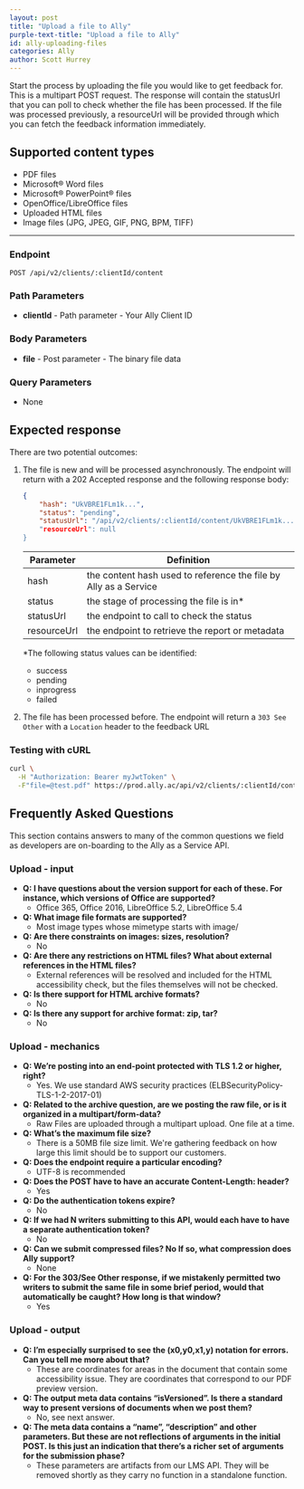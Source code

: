```yaml
---
layout: post
title: "Upload a file to Ally" 
purple-text-title: "Upload a file to Ally"
id: ally-uploading-files
categories: Ally
author: Scott Hurrey
---
```


Start the process by uploading the file you would like to get feedback for.  This is a multipart POST request. The response will contain the statusUrl  that you can poll to check whether the file has been processed. If the file was processed previously, a resourceUrl will be provided through which you can fetch the feedback information immediately.

## Supported content types

* PDF files
* Microsoft® Word files
* Microsoft® PowerPoint® files
* OpenOffice/LibreOffice files
* Uploaded HTML files
* Image files (JPG, JPEG, GIF, PNG, BPM, TIFF)

---

### Endpoint
~~~ http
POST /api/v2/clients/:clientId/content
~~~

### Path Parameters

* **clientId** - Path parameter - Your Ally Client ID

### Body Parameters

* **file** - Post parameter - The binary file data

### Query Parameters

* None

## Expected response
There are two potential outcomes:

1. The file is new and will be processed asynchronously. The endpoint will return with a 202 Accepted response and the following response body:

    ~~~ json
    {
        "hash": "UkVBRE1FLm1k...",
        "status": "pending",
        "statusUrl": "/api/v2/clients/:clientId/content/UkVBRE1FLm1k.../status,
        "resourceUrl": null
    }
    ~~~

    Parameter | Definition
    --- | ---
    hash | the content hash used to reference the file by Ally as a Service
    status | the stage of processing the file is in*
    statusUrl | the endpoint to call to check the status
    resourceUrl | the endpoint to retrieve the report or metadata

    *The following status values can be identified:
    * success
    * pending
    * inprogress
    * failed

2. The file has been processed before. The endpoint will return a `303 See Other` with a `Location` header to the feedback URL

### Testing with cURL

~~~ bash
curl \
  -H "Authorization: Bearer myJwtToken" \
  -F"file=@test.pdf" https://prod.ally.ac/api/v2/clients/:clientId/content
~~~

## Frequently Asked Questions

This section contains answers to many of the common questions we field as developers are on-boarding to the Ally as a Service API. 

### Upload - input

* **Q: I have questions about the version support for each of these.  For instance, which versions of Office are supported?**
  * Office 365, Office 2016, LibreOffice 5.2, LibreOffice 5.4
* **Q: What image file formats are supported?** 
  * Most image types whose mimetype starts with image/
* **Q: Are there constraints on images: sizes, resolution?**  
  * No
* **Q: Are there any restrictions on HTML files? What about external references in the HTML files?**
  * External references will be resolved and included for the HTML accessibility check, but the files themselves will not be checked.
* **Q: Is there support for HTML archive formats?**
  * No
* **Q: Is there any support for archive format: zip, tar?**  
  * No

### Upload - mechanics

* **Q: We’re posting into an end-point protected with TLS 1.2 or higher, right?**  
  *  Yes. We use standard AWS security practices (ELBSecurityPolicy-TLS-1-2-2017-01)
* **Q: Related to the archive question, are we posting the raw file, or is it organized in a multipart/form-data?**  
  *  Raw Files are uploaded through a multipart upload. One file at a time.
* **Q: What’s the maximum file size?**  
  *  There is a 50MB file size limit. We're gathering feedback on how large this limit should be to support our customers.
* **Q: Does the endpoint require a particular encoding?**  
  * UTF-8 is recommended
* **Q: Does the POST have to have an accurate Content-Length: header?**  
  * Yes
* **Q: Do the authentication tokens expire?**  
  *  No
* **Q: If we had N writers submitting to this API, would each have to have a separate authentication token?**  
  *  No
* **Q: Can we submit compressed files?  No If so, what compression does Ally support?**  
  * None
* **Q: For the 303/See Other response, if we mistakenly permitted two writers to submit the same file in some brief period, would that automatically be caught?  How long is that window?**  
  * Yes

### Upload - output

* **Q: I’m especially surprised to see the (x0,y0,x1,y) notation for errors.  Can you tell me more about that?**  
  * These are coordinates for areas in the document that contain some accessibility issue. They are coordinates that correspond to our PDF preview version.
* **Q: The output meta data contains “isVersioned”.  Is there a standard way to present versions of documents when we post them?**  
  * No, see next answer.
* **Q: The meta data contains a “name”, “description” and other parameters.  But these are not reflections of arguments in the initial POST.  Is this just an indication that there’s a richer set of arguments for the submission phase?**  
  *  These parameters are artifacts from our LMS API. They will be removed shortly as they carry no function in a standalone function.